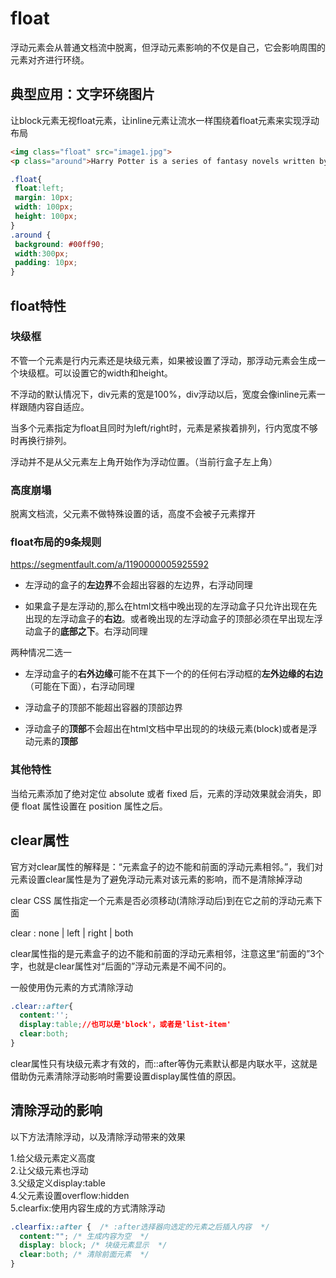 # float

浮动元素会从普通文档流中脱离，但浮动元素影响的不仅是自己，它会影响周围的元素对齐进行环绕。

## 典型应用：文字环绕图片

让block元素无视float元素，让inline元素让流水一样围绕着float元素来实现浮动布局

```html
<img class="float" src="image1.jpg">
<p class="around">Harry Potter is a series of fantasy novels written by British author J. K. Rowling. The novels chronicle the life of a young wizard, Harry Potter, and his friends Hermione Granger and Ron Weasley, all of whom are students at Hogwarts School of Witchcraft and Wizardry. </p>
```

```css
.float{
 float:left;
 margin: 10px;
 width: 100px;
 height: 100px;
}
.around {
 background: #00ff90;
 width:300px;
 padding: 10px;
}
```

## float特性

### 块级框

不管一个元素是行内元素还是块级元素，如果被设置了浮动，那浮动元素会生成一个块级框。可以设置它的width和height。

不浮动的默认情况下，div元素的宽是100%，div浮动以后，宽度会像inline元素一样跟随内容自适应。

当多个元素指定为float且同时为left/right时，元素是紧挨着排列，行内宽度不够时再换行排列。

浮动并不是从父元素左上角开始作为浮动位置。（当前行盒子左上角）

### 高度崩塌

脱离文档流，父元素不做特殊设置的话，高度不会被子元素撑开

### float布局的9条规则

<https://segmentfault.com/a/1190000005925592>

- 左浮动的盒子的**左边界**不会超出容器的左边界，右浮动同理

- 如果盒子是左浮动的,那么在html文档中晚出现的左浮动盒子只允许出现在先出现的左浮动盒子的**右边**。或者晚出现的左浮动盒子的顶部必须在早出现左浮动盒子的**底部之下**。右浮动同理

两种情况二选一

- 左浮动盒子的**右外边缘**可能不在其下一个的的任何右浮动框的**左外边缘的右边**（可能在下面），右浮动同理

- 浮动盒子的顶部不能超出容器的顶部边界

- 浮动盒子的**顶部**不会超出在html文档中早出现的的块级元素(block)或者是浮动元素的**顶部**

### 其他特性

当给元素添加了绝对定位 absolute 或者 fixed 后，元素的浮动效果就会消失，即便 float 属性设置在 position 属性之后。

## clear属性

官方对clear属性的解释是：“元素盒子的边不能和前面的浮动元素相邻。”，我们对元素设置clear属性是为了避免浮动元素对该元素的影响，而不是清除掉浮动

clear CSS 属性指定一个元素是否必须移动(清除浮动后)到在它之前的浮动元素下面

clear : none | left | right | both

clear属性指的是元素盒子的边不能和前面的浮动元素相邻，注意这里“前面的”3个字，也就是clear属性对“后面的”浮动元素是不闻不问的。

一般使用伪元素的方式清除浮动

```css
.clear::after{
  content:'';
  display:table;//也可以是'block'，或者是'list-item'
  clear:both;
}
```

clear属性只有块级元素才有效的，而::after等伪元素默认都是内联水平，这就是借助伪元素清除浮动影响时需要设置display属性值的原因。

## 清除浮动的影响

以下方法清除浮动，以及清除浮动带来的效果

1.给父级元素定义高度  
2.让父级元素也浮动  
3.父级定义display:table  
4.父元素设置overflow:hidden  
5.clearfix:使用内容生成的方式清除浮动  

```css
.clearfix::after {  /* :after选择器向选定的元素之后插入内容  */
  content:""; /* 生成内容为空  */
  display: block; /* 块级元素显示  */
  clear:both; /* 清除前面元素  */
}
```
